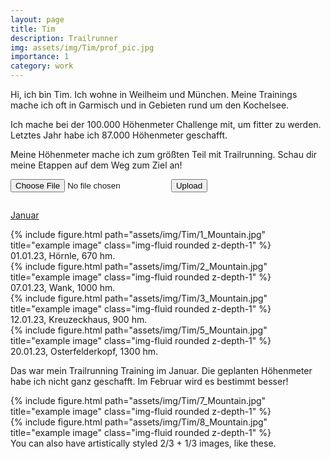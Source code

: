 ```yaml
---
layout: page
title: Tim
description: Trailrunner
img: assets/img/Tim/prof_pic.jpg
importance: 1
category: work
---
```



Hi, ich bin Tim. Ich wohne in Weilheim und München. Meine Trainings mache ich oft in Garmisch und in Gebieten rund um den Kochelsee.

Ich mache bei der 100.000 Höhenmeter Challenge mit, um fitter zu werden. Letztes Jahr habe ich 87.000 Höhenmeter geschafft.

Meine Höhenmeter mache ich zum größten Teil mit Trailrunning. Schau dir meine Etappen auf dem Weg zum Ziel an!

<form id="image-upload-form">
  <input type="file" id="image-upload-input">
  <button type="submit">Upload</button>
</form>

<img id="uploaded-image">

<p>
  <a class="btn btn-primary" data-toggle="collapse" href="#collapseJanuar" role="button" aria-expanded="false" aria-controls="collapseJanuar">
    Januar
  </a>
</p>
<div class="collapse" id="collapseJanuar">
    <div class="row">
        <div class="col-sm mt-3 mt-md-0">
            {% include figure.html path="assets/img/Tim/1_Mountain.jpg" title="example image" class="img-fluid rounded z-depth-1" %}
            <div class="caption">
            01.01.23, Hörnle, 670 hm.
            </div>
        </div>
        <div class="col-sm mt-3 mt-md-0">
            {% include figure.html path="assets/img/Tim/2_Mountain.jpg" title="example image" class="img-fluid rounded z-depth-1" %}
            <div class="caption">
            07.01.23, Wank, 1000 hm.
            </div>
        </div>
        <div class="col-sm mt-3 mt-md-0">
            {% include figure.html path="assets/img/Tim/3_Mountain.jpg" title="example image" class="img-fluid rounded z-depth-1" %}
            <div class="caption">
            12.01.23, Kreuzeckhaus, 900 hm.
            </div>
        </div>
    </div>
</div>


<div class="row">
    <div class="col-sm mt-3 mt-md-0">
        {% include figure.html path="assets/img/Tim/5_Mountain.jpg" title="example image" class="img-fluid rounded z-depth-1" %}
    </div>
</div>
<div class="caption">
    20.01.23, Osterfelderkopf, 1300 hm.
</div>

Das war mein Trailrunning Training im Januar. Die geplanten Höhenmeter habe ich nicht ganz geschafft. Im Februar wird es bestimmt besser!


<div class="row justify-content-sm-center">
    <div class="col-sm-8 mt-3 mt-md-0">
        {% include figure.html path="assets/img/Tim/7_Mountain.jpg" title="example image" class="img-fluid rounded z-depth-1" %}
    </div>
    <div class="col-sm-4 mt-3 mt-md-0">
        {% include figure.html path="assets/img/Tim/8_Mountain.jpg" title="example image" class="img-fluid rounded z-depth-1" %}
    </div>
</div>
<div class="caption">
    You can also have artistically styled 2/3 + 1/3 images, like these.
</div>


<script>
  const form = document.getElementById('image-upload-form');
  const input = document.getElementById('image-upload-input');
  const uploadedImage = document.getElementById('uploaded-image');

  form.addEventListener('submit', (event) => {
    event.preventDefault();
    const formData = new FormData();
    formData.append('image', input.files[0]);
    fetch('/upload', {
        method: 'POST',
        body: formData
        }).then(response => {
        // handle the response from the server
        if(response.ok) {
            return response.json(); // assuming the server returns JSON
        } else {
            throw new Error('Upload failed');
        }
        }).then(data => {
        // handle the response data
        const imgUrl = data.url; // assuming the server returns the image URL
        const uploadedImage = document.getElementById('uploaded-image');
        uploadedImage.src = imgUrl;
        }).catch(error => {
        // handle any errors that occur during the upload
        console.error(error);
        });
  });
</script>


